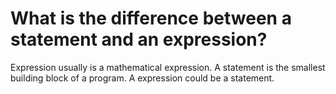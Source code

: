 # What is the difference between a statement and an expression?

Expression usually is a mathematical expression. A statement is the smallest building block of a program. A expression could be a statement.
